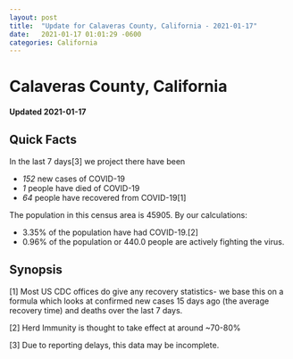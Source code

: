 ```yaml
---
layout: post
title:  "Update for Calaveras County, California - 2021-01-17"
date:   2021-01-17 01:01:29 -0600
categories: California
---
```


# Calaveras County, California
#### Updated 2021-01-17

## Quick Facts

In the last 7 days[3] we project there have been
- *152* new cases of COVID-19
- *1* people have died of COVID-19
- *64* people have recovered from COVID-19[1]

The population in this census area is 45905. By our calculations:
- 3.35% of the population have had COVID-19.[2]
- 0.96% of the population or 440.0 people are actively fighting the virus.

## Synopsis




[1] Most US CDC offices do give any recovery statistics- we base this on a formula which looks at confirmed new cases
15 days ago (the average recovery time) and deaths over the last 7 days.

[2] Herd Immunity is thought to take effect at around ~70-80%

[3] Due to reporting delays, this data may be incomplete.
 
    